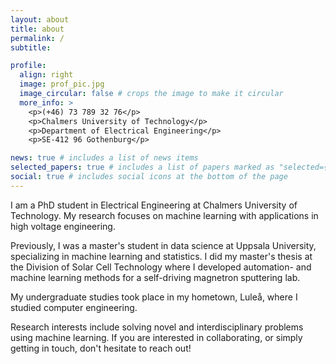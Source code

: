 ```yaml
---
layout: about
title: about
permalink: /
subtitle:

profile:
  align: right
  image: prof_pic.jpg
  image_circular: false # crops the image to make it circular
  more_info: >
    <p>(+46) 73 789 32 76</p>
    <p>Chalmers University of Technology</p>
    <p>Department of Electrical Engineering</p>
    <p>SE-412 96 Gothenburg</p>

news: true # includes a list of news items
selected_papers: true # includes a list of papers marked as "selected={true}"
social: true # includes social icons at the bottom of the page
---
```


I am a PhD student in Electrical Engineering at Chalmers University of Technology. My research focuses on machine learning with applications in high voltage engineering.

Previously, I was a master's student in data science at Uppsala University, specializing in machine learning and statistics. I did my master's thesis at the Division of Solar Cell Technology where I developed automation- and machine learning methods for a self-driving magnetron sputtering lab. 

My undergraduate studies took place in my hometown, Luleå, where I studied computer engineering. 

Research interests include solving novel and interdisciplinary problems using machine learning. If you are interested in collaborating, or simply getting in touch, don't hesitate to reach out!

